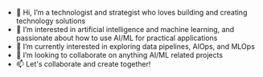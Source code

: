 - 👋 Hi, I’m a technologist and strategist who loves building and creating technology solutions
- 👀 I’m interested in artificial intelligence and machine learning, and passionate about how to use AI/ML for practical applications
- 🌱 I’m currently interested in exploring data pipelines, AIOps, and MLOps
- 💞️ I’m looking to collaborate on anything AI/ML related projects
- 📫 Let's collaborate and create together!

<!---
miary/miary is a ✨ special ✨ repository because its `README.md` (this file) appears on your GitHub profile.
You can click the Preview link to take a look at your changes.
--->
